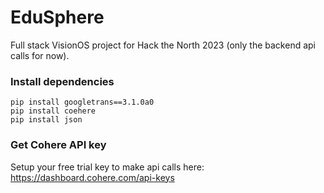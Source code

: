 # EduSphere
Full stack VisionOS project for Hack the North 2023 (only the backend api calls for now).

### Install dependencies
```
pip install googletrans==3.1.0a0
pip install coehere
pip install json
```

### Get Cohere API key
Setup your free trial key to make api calls here: https://dashboard.cohere.com/api-keys